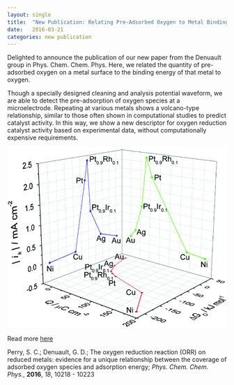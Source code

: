 ```yaml
---
layout: single
title:  "New Publication: Relating Pre-Adsorbed Oxygen to Metal Binding Energy"
date:   2016-03-21
categories: new publication
---
```


Delighted to announce the publication of our new paper from the Denuault group in Phys. Chem. Chem. Phys. Here, we related the quantity of pre-adsorbed oxygen on a metal surface to the binding energy of that metal to oxygen. 

Though a specially designed cleaning and analysis potential waveform, we are able to detect the pre-adsorption of oxygen species at a microelectrode. Repeating at various metals shows a volcano-type relationship, similar to those often shown in computational studies to predict catalyst activity. In this way, we show a new descriptor for oxygen reduction catalyst activity based on experimental data, without computationally expensive requirements.

![Perry et al, *PhysChemChemPhys*, **2016**, *18*, 10218](/images_posts/2016-03-21/ORR.png)

Read more [here](https://doi.org/10.1039/C6CP00106H)

Perry, S. C.; Denuault, G. D.; The oxygen reduction reaction (ORR) on reduced metals: evidence for a unique relationship between the coverage of adsorbed oxygen species and adsorption energy; *Phys. Chem. Chem. Phys.*, **2016**, *18*, 10218 - 10223